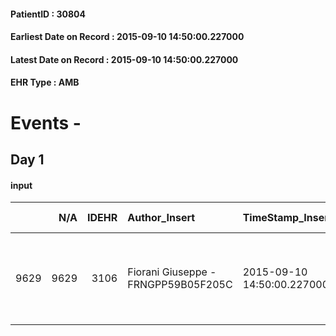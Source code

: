 
#### PatientID : 30804
#### Earliest Date on Record : 2015-09-10 14:50:00.227000
#### Latest Date on Record : 2015-09-10 14:50:00.227000
#### EHR Type : AMB

# Events - 

## Day 1

#### input
|      |    N/A |   IDEHR | Author_Insert                       | TimeStamp_Insert           | EHRType   |   PatientID |   IDDigitalSignDocument | persone_vicine   |   Unnamed: 0_x.1 |   IDANAMNESI_SOCIALE | Patient   | FamigliaAltro   | Paziente_T   | FamigliaAltro_T   |   Non_Rilevabile_x.1 | Note_Non_Rilevabile_x.1   | opt_Problemi   | Note_I                                                                                                                                                                           | chk_contr_sintomi   | chk_competenza                                 | opt_paziente_a   | opt_famiglia_a   | opt_adeguatezza   | opt_paziente_solo   | ds_note_con                       | opt_presente_assente   | Presenza_minori   | Caregiver_principale   | opt_capacita         | opt_necessario   | opt_presente   | opt_risorse_ec   | opt_paziente_psi   | opt_Ins_vol   | opt_paziente_ad   | opt_caregiver_ad   | opt_esenzione   | opt_inv_civile   |   invalidita_perc | Needs     | Domestic partnership   | Fragility                    | opt_disponibilita_f   | opt_indennita_acc   | opt_legge   | opt_famiglia_psi   | opt_disponibilit_paz   |
|-----:|-------:|--------:|:------------------------------------|:---------------------------|:----------|------------:|------------------------:|:-----------------|-----------------:|---------------------:|:----------|:----------------|:-------------|:------------------|---------------------:|:--------------------------|:---------------|:---------------------------------------------------------------------------------------------------------------------------------------------------------------------------------|:--------------------|:-----------------------------------------------|:-----------------|:-----------------|:------------------|:--------------------|:----------------------------------|:-----------------------|:------------------|:-----------------------|:---------------------|:-----------------|:---------------|:-----------------|:-------------------|:--------------|:------------------|:-------------------|:----------------|:-----------------|------------------:|:----------|:-----------------------|:-----------------------------|:----------------------|:--------------------|:------------|:-------------------|:-----------------------|
| 9629 |   9629 |    3106 | Fiorani Giuseppe - FRNGPP59B05F205C | 2015-09-10 14:50:00.227000 | AMB       |       30804 |                  134174 | N/A              |             1379 |                  939 | Si#1      | Si#1            | Parziale#2   | Si#1              |                    0 | NR                        | No#0           | Pz informato della patologia,dell'aggravamento e dell'assenza di margini di trattamento.La famiglia √® informata della gravit√† e dell'attesa di vita limitata a poche settimane | controllo sintomi#0 | competenza/capacit√† assistenziale caregiver#0 | Indefinite#2     | Congruenti#1     | Si#1              | No#0                | Vive con la moglie Maria di aa 69 | Presente#1             | No#0              | La moglie              | Non incrementabile#2 | No#0             | No#0           | Adeguate#1       | No#0               | No#0          | Totale#2          | Totale#2           | Si#1            | Si#1             |               100 | Clinici#0 | Coniuge/Convivente#0   | sovraccarico assistenziale#4 | No#0                  | No#0                | No#0        | No#0               | No#0                   |


